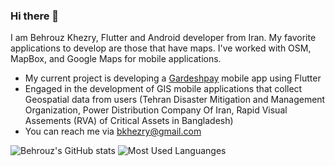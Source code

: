 ### Hi there 👋

I am Behrouz Khezry, Flutter and Android developer from Iran.
My favorite applications to develop are those that have maps. I've worked with OSM, MapBox, and Google Maps for mobile applications.

- My current project is developing a [Gardeshpay](https://gardeshpay.app) mobile app using Flutter
- Engaged in the development of GIS mobile applications that collect Geospatial data from users
(Tehran Disaster Mitigation and Management Organization, Power Distribution Company Of Iran, Rapid Visual Assements (RVA) of Critical Assets in Bangladesh)
- You can reach me via bkhezry@gmail.com


![Behrouz's GitHub stats](https://github-readme-stats.vercel.app/api?username=bkhezry&include_all_commits=true&show_icons=true&theme=tokyonight)
![Most Used Languanges](https://github-readme-stats.vercel.app/api/top-langs/?username=bkhezry&layout=compact&langs_count=7&theme=tokyonight)
